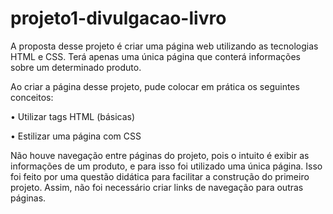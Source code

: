 # projeto1-divulgacao-livro

A proposta desse projeto é criar uma página web utilizando as tecnologias HTML e CSS. Terá apenas uma única página que conterá informações sobre um determinado produto.

Ao criar a página desse projeto, pude colocar em prática os seguintes conceitos:

• Utilizar tags HTML (básicas)

• Estilizar uma página com CSS


Não houve navegação entre páginas do projeto, pois o intuito é exibir as informações de um produto, e para isso foi utilizado uma única página. Isso foi feito por uma questão didática para facilitar a construção do primeiro projeto. Assim, não foi necessário criar links de navegação para outras páginas.
